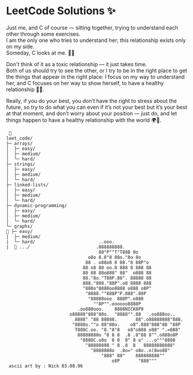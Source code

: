 # LeetCode Solutions ✨

Just me, and C of course — sitting together, trying to understand each other through some exercises.  
I am the only one who tries to understand her; this relationship exists only on my side.  
Someday, C looks at me. 🚀💡

Don't think of it as a toxic relationship — it just takes time.  
Both of us should try to see the other, or I try to be in the right place to get the things that appear in the right place: I focus on my way to understand her, and C focuses on her way to show herself, to have a healthy relationship 🌱✨.

Really, if you do your best, you don’t have the right to stress about the future, so try to do what you can even if it’s not your best but it’s your best at that moment, and don’t worry about your position — just do, and let things happen to have a healthy relationship with the world 🌍💫.

```text
 🥀
leet_code/
├─ arrays/
│  ├─ easy/
│  ├─ medium/
│  └─ hard/
├─ strings/
│  ├─ easy/
│  ├─ medium/
│  └─ hard/
├─ linked-lists/
│  ├─ easy/
│  ├─ medium/
│  └─ hard/
├─ dynamic-programming/
│  ├─ easy/
│  ├─ medium/
│  └─ hard/
└─ graphs/
🪷 ├─ easy/
|  ├─ medium/
|  └─ hard/                        ..ooo.
|  🪷 .../                         .888888888.
                                   88"P""T"T888 8o
                               o8o 8.8"8 88o."8o 8o
                              88 . o88o8 8 88."8 88P"o
                             88 o8 88 oo.8 888 8 888 88
                             88 88 88o888" 88"  o888 88
                             88."8o."T88P.88". 88888 88
                             888."888."88P".o8 8888 888
                             "888o"8888oo8888 o888 o8P"
                              "8888.""888P"P.888".88P
                               "88888ooo  888P".o888
                                 ""8P"".oooooo8888P
                           .oo888ooo.    8888NICK8P8
                        o88888"888"88o.  "8888"".88   .oo888oo..
                          8888" "88 88888.       88".o88888888"888.
                         "8888o.""o 88"88o.    o8".888"888"88 "88P
                          T888C.oo. "8."8"8   o8"o888 o88" ".=888"
                           88888888o "8 8 8  .8 .8"88 8"".o888o8P
                            "8888C.o8o  8 8  8" 8 o" ...o"""8888
                              "88888888 " 8 .8  8   88888888888"
                                "8888888o  .8o=" o8o..o(8oo88"
                                    "888" 88"    888888888""
                                        o8P       "888"""
 ascii art by : Nick 03.08.96



